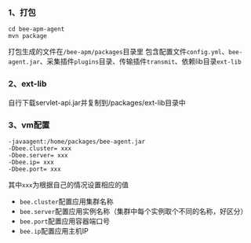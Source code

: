 ### 1、打包
~~~shell
cd bee-apm-agent
mvn package
~~~
打包生成的文件在`/bee-apm/packages`目录里
包含配置文件`config.yml`、`bee-agent.jar`、采集插件`plugins`目录、传输插件`transmit`、依赖lib目录`ext-lib`

### 2、ext-lib
  自行下载servlet-api.jar并复制到/packages/ext-lib目录中

### 3、vm配置
~~~shell
-javaagent:/home/packages/bee-agent.jar
-Dbee.cluster= xxx
-Dbee.server= xxx
-Dbee.ip= xxx
-Dbee.port= xxx

~~~
其中`xxx`为根据自己的情况设置相应的值
- `bee.cluster`配置应用集群名称
- `bee.server`配置应用实例名称（集群中每个实例取个不同的名称，好区分）
- `bee.port`配置应用容器端口号
- `bee.ip`配置应用主机IP
